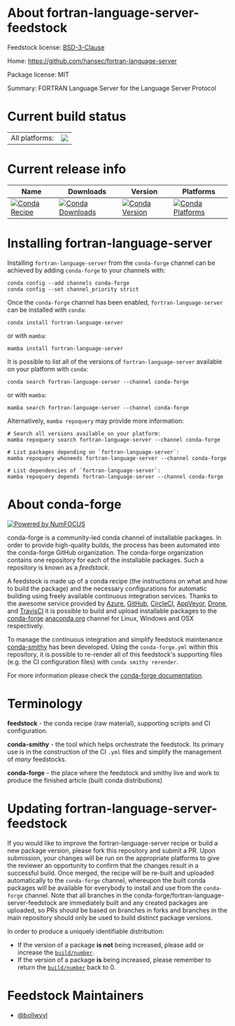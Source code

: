 About fortran-language-server-feedstock
=======================================

Feedstock license: [BSD-3-Clause](https://github.com/conda-forge/fortran-language-server-feedstock/blob/main/LICENSE.txt)

Home: https://github.com/hansec/fortran-language-server

Package license: MIT

Summary: FORTRAN Language Server for the Language Server Protocol

Current build status
====================


<table><tr><td>All platforms:</td>
    <td>
      <a href="https://dev.azure.com/conda-forge/feedstock-builds/_build/latest?definitionId=14608&branchName=main">
        <img src="https://dev.azure.com/conda-forge/feedstock-builds/_apis/build/status/fortran-language-server-feedstock?branchName=main">
      </a>
    </td>
  </tr>
</table>

Current release info
====================

| Name | Downloads | Version | Platforms |
| --- | --- | --- | --- |
| [![Conda Recipe](https://img.shields.io/badge/recipe-fortran--language--server-green.svg)](https://anaconda.org/conda-forge/fortran-language-server) | [![Conda Downloads](https://img.shields.io/conda/dn/conda-forge/fortran-language-server.svg)](https://anaconda.org/conda-forge/fortran-language-server) | [![Conda Version](https://img.shields.io/conda/vn/conda-forge/fortran-language-server.svg)](https://anaconda.org/conda-forge/fortran-language-server) | [![Conda Platforms](https://img.shields.io/conda/pn/conda-forge/fortran-language-server.svg)](https://anaconda.org/conda-forge/fortran-language-server) |

Installing fortran-language-server
==================================

Installing `fortran-language-server` from the `conda-forge` channel can be achieved by adding `conda-forge` to your channels with:

```
conda config --add channels conda-forge
conda config --set channel_priority strict
```

Once the `conda-forge` channel has been enabled, `fortran-language-server` can be installed with `conda`:

```
conda install fortran-language-server
```

or with `mamba`:

```
mamba install fortran-language-server
```

It is possible to list all of the versions of `fortran-language-server` available on your platform with `conda`:

```
conda search fortran-language-server --channel conda-forge
```

or with `mamba`:

```
mamba search fortran-language-server --channel conda-forge
```

Alternatively, `mamba repoquery` may provide more information:

```
# Search all versions available on your platform:
mamba repoquery search fortran-language-server --channel conda-forge

# List packages depending on `fortran-language-server`:
mamba repoquery whoneeds fortran-language-server --channel conda-forge

# List dependencies of `fortran-language-server`:
mamba repoquery depends fortran-language-server --channel conda-forge
```


About conda-forge
=================

[![Powered by
NumFOCUS](https://img.shields.io/badge/powered%20by-NumFOCUS-orange.svg?style=flat&colorA=E1523D&colorB=007D8A)](https://numfocus.org)

conda-forge is a community-led conda channel of installable packages.
In order to provide high-quality builds, the process has been automated into the
conda-forge GitHub organization. The conda-forge organization contains one repository
for each of the installable packages. Such a repository is known as a *feedstock*.

A feedstock is made up of a conda recipe (the instructions on what and how to build
the package) and the necessary configurations for automatic building using freely
available continuous integration services. Thanks to the awesome service provided by
[Azure](https://azure.microsoft.com/en-us/services/devops/), [GitHub](https://github.com/),
[CircleCI](https://circleci.com/), [AppVeyor](https://www.appveyor.com/),
[Drone](https://cloud.drone.io/welcome), and [TravisCI](https://travis-ci.com/)
it is possible to build and upload installable packages to the
[conda-forge](https://anaconda.org/conda-forge) [anaconda.org](https://anaconda.org/)
channel for Linux, Windows and OSX respectively.

To manage the continuous integration and simplify feedstock maintenance
[conda-smithy](https://github.com/conda-forge/conda-smithy) has been developed.
Using the ``conda-forge.yml`` within this repository, it is possible to re-render all of
this feedstock's supporting files (e.g. the CI configuration files) with ``conda smithy rerender``.

For more information please check the [conda-forge documentation](https://conda-forge.org/docs/).

Terminology
===========

**feedstock** - the conda recipe (raw material), supporting scripts and CI configuration.

**conda-smithy** - the tool which helps orchestrate the feedstock.
                   Its primary use is in the construction of the CI ``.yml`` files
                   and simplify the management of *many* feedstocks.

**conda-forge** - the place where the feedstock and smithy live and work to
                  produce the finished article (built conda distributions)


Updating fortran-language-server-feedstock
==========================================

If you would like to improve the fortran-language-server recipe or build a new
package version, please fork this repository and submit a PR. Upon submission,
your changes will be run on the appropriate platforms to give the reviewer an
opportunity to confirm that the changes result in a successful build. Once
merged, the recipe will be re-built and uploaded automatically to the
`conda-forge` channel, whereupon the built conda packages will be available for
everybody to install and use from the `conda-forge` channel.
Note that all branches in the conda-forge/fortran-language-server-feedstock are
immediately built and any created packages are uploaded, so PRs should be based
on branches in forks and branches in the main repository should only be used to
build distinct package versions.

In order to produce a uniquely identifiable distribution:
 * If the version of a package **is not** being increased, please add or increase
   the [``build/number``](https://docs.conda.io/projects/conda-build/en/latest/resources/define-metadata.html#build-number-and-string).
 * If the version of a package **is** being increased, please remember to return
   the [``build/number``](https://docs.conda.io/projects/conda-build/en/latest/resources/define-metadata.html#build-number-and-string)
   back to 0.

Feedstock Maintainers
=====================

* [@bollwyvl](https://github.com/bollwyvl/)

